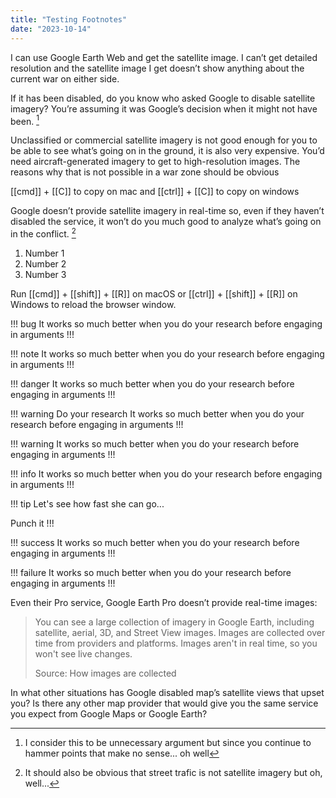 ```yaml
---
title: "Testing Footnotes"
date: "2023-10-14"
---
```



I can use Google Earth Web and get the satellite image. I can’t get detailed resolution and the satellite image I get doesn’t show anything about the current war on either side.

If it has been disabled, do you know who asked Google to disable satellite imagery? You’re assuming it was Google’s decision when it might not have been. [^1]

Unclassified or commercial satellite imagery is not good enough for you to be able to see what’s going on in the ground, it is also very expensive. You’d need aircraft-generated imagery to get to high-resolution images. The reasons why that is not possible in a war zone should be obvious

[[cmd]] + [[C]] to copy on mac and [[ctrl]] + [[C]] to copy on windows

Google doesn’t provide satellite imagery in real-time so, even if they haven’t disabled the service, it won’t do you much good to analyze what’s going on in the conflict. [^2]

1. Number 1
2. Number 2
3. Number 3

Run [[cmd]] + [[shift]] + [[R]] on macOS or [[ctrl]] + [[shift]] + [[R]] on Windows to reload the browser window.

<lite-youtube videoid="Gv0Az2HvEDs"></lite-youtube>

<lite-youtube videoid="uBqvL0Oee-8"></lite-youtube>

<lite-youtube videoid="dlFA0Zq1k2A"></lite-youtube>

<lite-vimeo videoid="364402896"></lite-vimeo>

!!! bug
It works so much better when you do your research before engaging in arguments
!!!

!!! note
It works so much better when you do your research before engaging in arguments
!!!

!!! danger
It works so much better when you do your research before engaging in arguments
!!!

!!! warning Do your research
It works so much better when you do your research before engaging in arguments
!!!

!!! warning
It works so much better when you do your research before engaging in arguments
!!!

!!! info
It works so much better when you do your research before engaging in arguments
!!!

!!! tip
Let's see how fast she can go...

Punch it
!!!

!!! success
It works so much better when you do your research before engaging in arguments
!!!

!!! failure
It works so much better when you do your research before engaging in arguments
!!!

Even their Pro service, Google Earth Pro doesn’t provide real-time images:

> You can see a large collection of imagery in Google Earth, including satellite, aerial, 3D, and Street View images. Images are collected over time from providers and platforms. Images aren't in real time, so you won't see live changes.
>
> Source: How images are collected

In what other situations has Google disabled map’s satellite views that upset you? Is there any other map provider that would give you the same service you expect from Google Maps or Google Earth?

[^1]: I consider this to be unnecessary argument but since you continue to hammer points that make no sense... oh well

[^2]: It should also be obvious that street trafic is not satellite imagery but oh, well...
